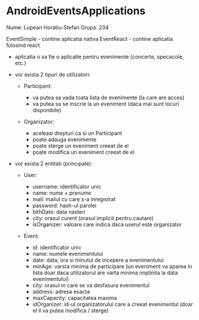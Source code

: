 # AndroidEventsApplications

Nume: Lupean Horatiu-Stefan
Grupa: 234

EventSimple - contine aplicatia nativa
EventReact  - contine aplicatia folosind react

- aplicatia o sa fie o aplicatie pentru evenimente (concerte, specacole, etc.)
- vor exista 2 tipuri de utilizatori:
    * Participant:
        - va putea sa vada toata lista de evenimente (la care are acces)
        - va putea sa se inscrie la un eveniment (daca mai sunt locuri disponibile)
    
    * Organizator:
        - aceleasi drepturi ca si un Participant
        - poate adauga evenimente
        - poate sterge un eveniment creeat de el
        - poate modifica un eveniment creeat de el
        
        
- vor exista 2 entitati (principale):
    * User:
        - username:     identificator unic
        - name:         nume + prenume
        - mail:         mailul cu care s-a inregistrat
        - password:     hash-ul parolei
        - bithDate:     data nasteri
        - city:         orasul curent (orasul implicit pentru cautare)
        - isOrganizer:  valoare care indica daca userul este organizator

    * Event:
        - id:           identificator unic
        - name:         numele evenimentului
        - date:         data, ora si minutul de incepere a evenimentului
        - minAge:       varsta minima de participare (un eveniment va aparea in lista doar daca utilizatorul are varta minima implinita la data evenimentului)
        - city:         orasul in care se va desfasura evenimentul
        - address:      adresa exacta
        - maxCapacity:  capacitatea maxima
        - idOrganizer:  id-ul organizatorului care a creeat evenimentul (doar el il va putea modifica / sterge)